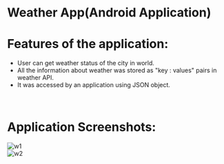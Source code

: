 # Weather App(Android Application)

# Features of the application:
* User can get weather status of the city in world.
* All the information about weather was stored as "key : values" pairs in weather API.
* It was accessed by an application using JSON object. <br/> <br/> <br/>


# Application Screenshots:
![w1](https://user-images.githubusercontent.com/44563718/131644835-638e456d-dbe8-47a2-992f-51b212216885.PNG) <br/> ![w2](https://user-images.githubusercontent.com/44563718/131645610-abffeb62-8d6b-4682-84a8-365bea9108f3.PNG)




